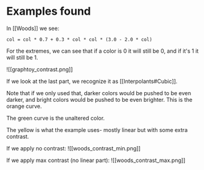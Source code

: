 
# Examples found

In [[Woods]] we see:

```
col = col * 0.7 + 0.3 * col * col * (3.0 - 2.0 * col)
```

For the extremes, we can see that if a color is 0 it will still be 0, and if it's 1 it will still be 1.

![[graphtoy_contrast.png]]

If we look at the last part, we recognize it as [[Interpolants#Cubic]].

Note that if we only used that, darker colors would be pushed to be even darker, and bright colors would be pushed to be even brighter.
This is the orange curve.

The green curve is the unaltered color.

The yellow is what the example uses- mostly linear but with some extra contrast.

If we apply no contrast:
![[woods_contrast_min.png]]

If we apply max contrast (no linear part):
![[woods_contrast_max.png]]